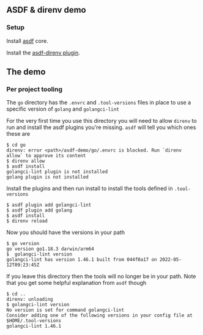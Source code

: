 ## ASDF & direnv demo

### Setup

Install [asdf](https://asdf-vm.com/guide/getting-started.html) core.

Install the [asdf-direnv plugin](https://github.com/asdf-community/asdf-direnv#setup).

## The demo

### Per project tooling

The `go` directory has the `.envrc` and `.tool-versions` files in place to use a specific version of `golang` and `golangci-lint`

For the very first time you use this directory you will need to allow `direnv` to run and install the asdf plugins you're missing. `asdf` will tell you which ones these are 

```shell
$ cd go
direnv: error <path>/asdf-demo/go/.envrc is blocked. Run `direnv allow` to approve its content
$ direnv allow
$ asdf install
golangci-lint plugin is not installed
golang plugin is not installed
```

Install the plugins and then run install to install the tools defined in `.tool-versions`
```shell
$ asdf plugin add golangci-lint
$ asdf plugin add golang
$ asdf install
$ direnv reload
```

Now you should have the versions in your path 
```shell
$ go version
go version go1.18.3 darwin/arm64
$  golangci-lint version
golangci-lint has version 1.46.1 built from 044f0a17 on 2022-05-12T09:23:45Z
```

If you leave this directory then the tools will no longer be in your path. Note that you get some helpful explanation from `asdf` though
```shell
$ cd ..
direnv: unloading
$ golangci-lint version
No version is set for command golangci-lint
Consider adding one of the following versions in your config file at $HOME/.tool-versions
golangci-lint 1.46.1
```
